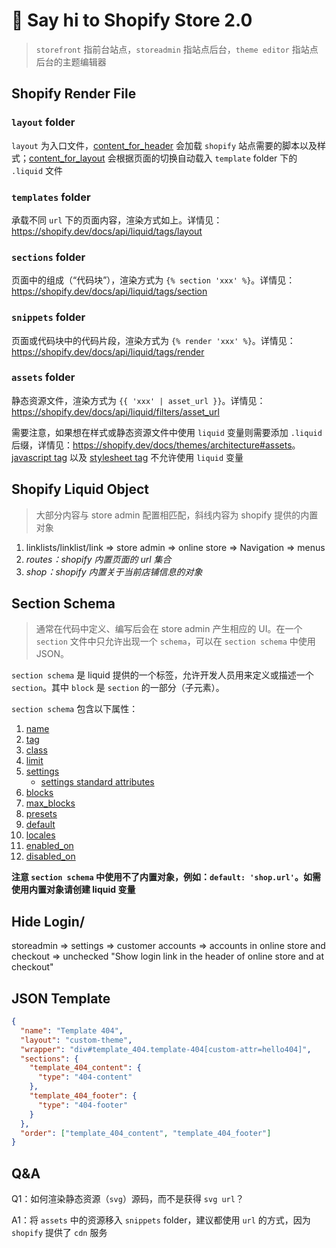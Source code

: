 # :wave: Say hi to Shopify Store 2.0

> `storefront` 指前台站点，`storeadmin` 指站点后台，`theme editor` 指站点后台的主题编辑器

## Shopify Render File

### `layout` folder

`layout` 为入口文件，[content_for_header](https://shopify.dev/docs/themes/architecture/layouts#content_for_header) 会加载 `shopify` 站点需要的脚本以及样式；[content_for_layout](https://shopify.dev/docs/themes/architecture/layouts#content_for_layout) 会根据页面的切换自动载入 `template` folder 下的 `.liquid` 文件

### `templates` folder

承载不同 `url` 下的页面内容，渲染方式如上。详情见：<https://shopify.dev/docs/api/liquid/tags/layout>

### `sections` folder

页面中的组成（“代码块”），渲染方式为 `{% section 'xxx' %}`。详情见：<https://shopify.dev/docs/api/liquid/tags/section>

### `snippets` folder

页面或代码块中的代码片段，渲染方式为 `{% render 'xxx' %}`。详情见：<https://shopify.dev/docs/api/liquid/tags/render>

### `assets` folder

静态资源文件，渲染方式为 `{{ 'xxx' | asset_url }}`。详情见：<https://shopify.dev/docs/api/liquid/filters/asset_url>

需要注意，如果想在样式或静态资源文件中使用 `liquid` 变量则需要添加 `.liquid` 后缀，详情见：<https://shopify.dev/docs/themes/architecture#assets>。[javascript tag](https://shopify.dev/docs/api/liquid/tags/javascript) 以及 [stylesheet tag](https://shopify.dev/docs/api/liquid/tags/stylesheet) 不允许使用 `liquid` 变量

## Shopify Liquid Object

> 大部分内容与 store admin 配置相匹配，斜线内容为 shopify 提供的内置对象

1. linklists/linklist/link => store admin => online store => Navigation => menus
2. _routes：shopify 内置页面的 url 集合_
3. _shop：shopify 内置关于当前店铺信息的对象_

## Section Schema

> 通常在代码中定义、编写后会在 store admin 产生相应的 UI。在一个 `section` 文件中只允许出现一个 `schema`，可以在 `section schema` 中使用 JSON。

`section schema` 是 liquid 提供的一个标签，允许开发人员用来定义或描述一个 `section`。其中 `block` 是 `section` 的一部分（子元素）。

`section schema` 包含以下属性：

1. [name](https://shopify.dev/docs/themes/architecture/sections/section-schema#name)
2. [tag](https://shopify.dev/docs/themes/architecture/sections/section-schema#tag)
3. [class](https://shopify.dev/docs/themes/architecture/sections/section-schema#class)
4. [limit](https://shopify.dev/docs/themes/architecture/sections/section-schema#limit)
5. [settings](https://shopify.dev/docs/themes/architecture/sections/section-schema#settings)
    - [settings standard attributes](https://shopify.dev/docs/themes/architecture/settings/input-settings#standard-attributes)
6. [blocks](https://shopify.dev/docs/themes/architecture/sections/section-schema#blocks)
7. [max_blocks](https://shopify.dev/docs/themes/architecture/sections/section-schema#max_blocks)
8. [presets](https://shopify.dev/docs/themes/architecture/sections/section-schema#presets)
9. [default](https://shopify.dev/docs/themes/architecture/sections/section-schema#default)
10. [locales](https://shopify.dev/docs/themes/architecture/sections/section-schema#locales)
11. [enabled_on](https://shopify.dev/docs/themes/architecture/sections/section-schema#enabled_on)
12. [disabled_on](https://shopify.dev/docs/themes/architecture/sections/section-schema#disabled_on)


**注意 `section schema` 中使用不了内置对象，例如：`default: 'shop.url'`。如需使用内置对象请创建 liquid 变量**
## Hide Login/

storeadmin => settings => customer accounts => accounts in online store and checkout => unchecked "Show login link in the header of online store and at checkout"

## JSON Template

```json
{
  "name": "Template 404",
  "layout": "custom-theme",
  "wrapper": "div#template_404.template-404[custom-attr=hello404]",
  "sections": {
    "template_404_content": {
      "type": "404-content"
    },
    "template_404_footer": {
      "type": "404-footer"
    }
  },
  "order": ["template_404_content", "template_404_footer"]
}

```

## Q&A

Q1：如何渲染静态资源（`svg`）源码，而不是获得 `svg url`？

A1：将 `assets` 中的资源移入 `snippets` folder，建议都使用 `url` 的方式，因为 `shopify` 提供了 `cdn` 服务
